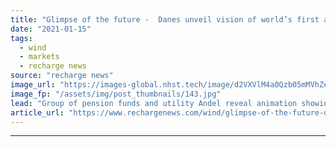 ```yaml
---
title: "Glimpse of the future -  Danes unveil vision of world’s first artificial energy island"
date: "2021-01-15"
tags: 
  - wind
  - markets
  - recharge news
source: "recharge news"
image_url: "https://images-global.nhst.tech/image/d2VXVlM4a0Qzb05mMVhZeE1aVWl5MHArY2tOZks2TnVUd0xaNENDRTJZRT0=/nhst/binary/eb40bb97798374e6c956e144fa0f1d9e"
image_fp: "/assets/img/post_thumbnails/143.jpg"
lead: "Group of pension funds and utility Andel reveal animation showing North Sea island linked to offshore wind"
article_url: "https://www.rechargenews.com/wind/glimpse-of-the-future-danes-unveil-vision-of-world-s-first-artificial-energy-island/2-1-945595"
---
```


---
